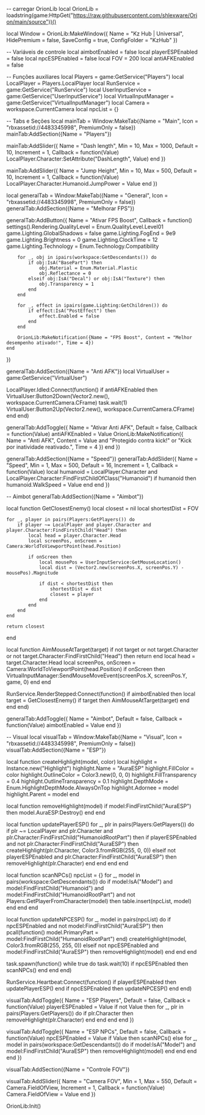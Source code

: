 -- carregar OrionLib
local OrionLib = loadstring(game:HttpGet("https://raw.githubusercontent.com/shlexware/Orion/main/source"))()

local Window = OrionLib:MakeWindow({
    Name = "Kz Hub | Universal",
    HidePremium = false,
    SaveConfig = true,
    ConfigFolder = "KzHub"
})

-- Variáveis de controle
local aimbotEnabled = false
local playerESPEnabled = false
local npcESPEnabled = false
local FOV = 200
local antiAFKEnabled = false

-- Funções auxiliares
local Players = game:GetService("Players")
local LocalPlayer = Players.LocalPlayer
local RunService = game:GetService("RunService")
local UserInputService = game:GetService("UserInputService")
local VirtualInputManager = game:GetService("VirtualInputManager")
local Camera = workspace.CurrentCamera
local npcList = {}

-- Tabs e Seções
local mainTab = Window:MakeTab({Name = "Main", Icon = "rbxassetid://4483345998", PremiumOnly = false})
mainTab:AddSection({Name = "Players"})

mainTab:AddSlider({
    Name = "Dash length",
    Min = 10,
    Max = 1000,
    Default = 10,
    Increment = 1,
    Callback = function(Value)
        LocalPlayer.Character:SetAttribute("DashLength", Value)
    end
})

mainTab:AddSlider({
    Name = "Jump Height",
    Min = 10,
    Max = 500,
    Default = 10,
    Increment = 1,
    Callback = function(Value)
        LocalPlayer.Character.Humanoid.JumpPower = Value
    end
})

local generalTab = Window:MakeTab({Name = "General", Icon = "rbxassetid://4483345998", PremiumOnly = false})
generalTab:AddSection({Name = "Melhorar FPS"})

generalTab:AddButton({
    Name = "Ativar FPS Boost",
    Callback = function()
        settings().Rendering.QualityLevel = Enum.QualityLevel.Level01
        game.Lighting.GlobalShadows = false
        game.Lighting.FogEnd = 9e9
        game.Lighting.Brightness = 0
        game.Lighting.ClockTime = 12
        game.Lighting.Technology = Enum.Technology.Compatibility

        for _, obj in ipairs(workspace:GetDescendants()) do
            if obj:IsA("BasePart") then
                obj.Material = Enum.Material.Plastic
                obj.Reflectance = 0
            elseif obj:IsA("Decal") or obj:IsA("Texture") then
                obj.Transparency = 1
            end
        end

        for _, effect in ipairs(game.Lighting:GetChildren()) do
            if effect:IsA("PostEffect") then
                effect.Enabled = false
            end
        end

        OrionLib:MakeNotification({Name = "FPS Boost", Content = "Melhor desempenho ativado!", Time = 4})
    end
})

generalTab:AddSection({Name = "Anti AFK"})
local VirtualUser = game:GetService("VirtualUser")

LocalPlayer.Idled:Connect(function()
    if antiAFKEnabled then
        VirtualUser:Button2Down(Vector2.new(), workspace.CurrentCamera.CFrame)
        task.wait(1)
        VirtualUser:Button2Up(Vector2.new(), workspace.CurrentCamera.CFrame)
    end
end)

generalTab:AddToggle({
    Name = "Ativar Anti AFK",
    Default = false,
    Callback = function(Value)
        antiAFKEnabled = Value
        OrionLib:MakeNotification({
            Name = "Anti AFK",
            Content = Value and "Protegido contra kick!" or "Kick por inatividade reativado.",
            Time = 4
        })
    end
})

generalTab:AddSection({Name = "Speed"})
generalTab:AddSlider({
    Name = "Speed",
    Min = 1,
    Max = 500,
    Default = 16,
    Increment = 1,
    Callback = function(Value)
        local humanoid = LocalPlayer.Character and LocalPlayer.Character:FindFirstChildOfClass("Humanoid")
        if humanoid then
            humanoid.WalkSpeed = Value
        end
    end
})

-- Aimbot
generalTab:AddSection({Name = "Aimbot"})

local function GetClosestEnemy()
    local closest = nil
    local shortestDist = FOV

    for _, player in pairs(Players:GetPlayers()) do
        if player ~= LocalPlayer and player.Character and player.Character:FindFirstChild("Head") then
            local head = player.Character.Head
            local screenPos, onScreen = Camera:WorldToViewportPoint(head.Position)

            if onScreen then
                local mousePos = UserInputService:GetMouseLocation()
                local dist = (Vector2.new(screenPos.X, screenPos.Y) - mousePos).Magnitude

                if dist < shortestDist then
                    shortestDist = dist
                    closest = player
                end
            end
        end
    end

    return closest
end

local function AimMouseAtTarget(target)
    if not target or not target.Character or not target.Character:FindFirstChild("Head") then return end
    local head = target.Character.Head
    local screenPos, onScreen = Camera:WorldToViewportPoint(head.Position)
    if onScreen then
        VirtualInputManager:SendMouseMoveEvent(screenPos.X, screenPos.Y, game, 0)
    end
end

RunService.RenderStepped:Connect(function()
    if aimbotEnabled then
        local target = GetClosestEnemy()
        if target then
            AimMouseAtTarget(target)
        end
    end
end)

generalTab:AddToggle({
    Name = "Aimbot",
    Default = false,
    Callback = function(Value)
        aimbotEnabled = Value
    end
})

-- Visual
local visualTab = Window:MakeTab({Name = "Visual", Icon = "rbxassetid://4483345998", PremiumOnly = false})
visualTab:AddSection({Name = "ESP"})

local function createHighlight(model, color)
    local highlight = Instance.new("Highlight")
    highlight.Name = "AuraESP"
    highlight.FillColor = color
    highlight.OutlineColor = Color3.new(0, 0, 0)
    highlight.FillTransparency = 0.4
    highlight.OutlineTransparency = 0.1
    highlight.DepthMode = Enum.HighlightDepthMode.AlwaysOnTop
    highlight.Adornee = model
    highlight.Parent = model
end

local function removeHighlight(model)
    if model:FindFirstChild("AuraESP") then
        model.AuraESP:Destroy()
    end
end

local function updatePlayerESP()
    for _, plr in pairs(Players:GetPlayers()) do
        if plr ~= LocalPlayer and plr.Character and plr.Character:FindFirstChild("HumanoidRootPart") then
            if playerESPEnabled and not plr.Character:FindFirstChild("AuraESP") then
                createHighlight(plr.Character, Color3.fromRGB(255, 0, 0))
            elseif not playerESPEnabled and plr.Character:FindFirstChild("AuraESP") then
                removeHighlight(plr.Character)
            end
        end
    end
end

local function scanNPCs()
    npcList = {}
    for _, model in pairs(workspace:GetDescendants()) do
        if model:IsA("Model") and model:FindFirstChild("Humanoid") and model:FindFirstChild("HumanoidRootPart")
            and not Players:GetPlayerFromCharacter(model) then
            table.insert(npcList, model)
        end
    end
end

local function updateNPCESP()
    for _, model in pairs(npcList) do
        if npcESPEnabled and not model:FindFirstChild("AuraESP") then
            pcall(function()
                model.PrimaryPart = model:FindFirstChild("HumanoidRootPart")
            end)
            createHighlight(model, Color3.fromRGB(255, 255, 0))
        elseif not npcESPEnabled and model:FindFirstChild("AuraESP") then
            removeHighlight(model)
        end
    end
end

task.spawn(function()
    while true do
        task.wait(10)
        if npcESPEnabled then scanNPCs() end
    end
end)

RunService.Heartbeat:Connect(function()
    if playerESPEnabled then updatePlayerESP() end
    if npcESPEnabled then updateNPCESP() end
end)

visualTab:AddToggle({
    Name = "ESP Players",
    Default = false,
    Callback = function(Value)
        playerESPEnabled = Value
        if not Value then
            for _, plr in pairs(Players:GetPlayers()) do
                if plr.Character then removeHighlight(plr.Character) end
            end
        end
    end
})

visualTab:AddToggle({
    Name = "ESP NPCs",
    Default = false,
    Callback = function(Value)
        npcESPEnabled = Value
        if Value then
            scanNPCs()
        else
            for _, model in pairs(workspace:GetDescendants()) do
                if model:IsA("Model") and model:FindFirstChild("AuraESP") then
                    removeHighlight(model)
                end
            end
        end
    end
})

visualTab:AddSection({Name = "Controle FOV"})

visualTab:AddSlider({
    Name = "Camera FOV",
    Min = 1,
    Max = 550,
    Default = Camera.FieldOfView,
    Increment = 1,
    Callback = function(Value)
        Camera.FieldOfView = Value
    end
})

OrionLib:Init()
